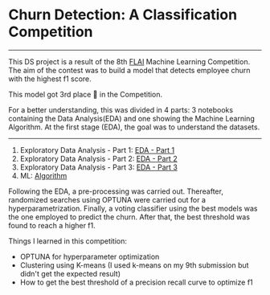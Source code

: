 # Churn Detection: A Classification Competition

***
This DS project is a result of the 8th [FLAI](https://www.flai.com.br/) Machine Learning Competition. 
The aim of the contest was to build a model that detects employee churn with the highest f1 score.

This model got 3rd place 🥉 in the Competition.

For a better understanding, this was divided in 4 parts: 3 notebooks containing the Data Analysis(EDA) and one showing the Machine Learning Algorithm. At the first stage (EDA), the goal was to understand the datasets.

---

1.	Exploratory Data Analysis - Part 1: [EDA - Part 1](https://github.com/camilamaestrelli/Employee-Churn-Classification-Competition/blob/main/EDA1_8th_FLAI_ML_Competition.ipynb)
2.	Exploratory Data Analysis - Part 2: [EDA - Part 2](https://github.com/camilamaestrelli/Employee-Churn-Classification-Competition/blob/main/EDA2_8th_FLAI_ML_Competition.ipynb)
3.	Exploratory Data Analysis - Part 3: [EDA - Part 3](https://github.com/camilamaestrelli/Employee-Churn-Classification-Competition/blob/main/EDA3_8th_FLAI_ML_Competition.ipynb)
4.	ML: [Algorithm](https://github.com/camilamaestrelli/Employee-Churn-Classification-Competition/blob/main/ALGORITHM_8FLAI_GIT.ipynb)

Following the EDA, a pre-processing was carried out. Thereafter, randomized searches using OPTUNA were carried out for a hyperparametrization.
Finally, a voting classifier using the best models was the one employed to predict the churn. After that, the best threshold was found to reach a higher f1.



Things I learned in this competition:
-	OPTUNA for hyperparameter optimization
-	Clustering using K-means (I used k-means on my 9th submission but didn't get the expected result)
-	How to get the best threshold of a precision recall curve to optimize f1


